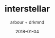 ---
title: "interstellar"
subtitle: "arbour + drkmnd"
customForwardUrl: "https://www.youtube.com/watch?v=45zum9ZXiDY"
displayImg: "https://img.youtube.com/vi/45zum9ZXiDY/0.jpg"
date: "2018-01-04"
newTab: true 
---